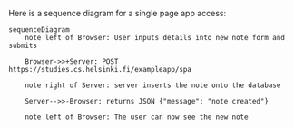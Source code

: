 Here is a sequence diagram for a single page app access:

```mermaid
sequenceDiagram
    note left of Browser: User inputs details into new note form and submits

    Browser->>+Server: POST https://studies.cs.helsinki.fi/exampleapp/spa
        
    note right of Server: server inserts the note onto the database
    
    Server-->>-Browser: returns JSON {"message": "note created"}
    
    note left of Browser: The user can now see the new note
```
